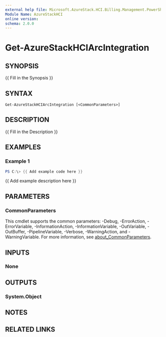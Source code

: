 ```yaml
---
external help file: Microsoft.AzureStack.HCI.Billing.Management.PowerShell.dll-Help.xml
Module Name: AzureStackHCI
online version:
schema: 2.0.0
---
```


# Get-AzureStackHCIArcIntegration

## SYNOPSIS
{{ Fill in the Synopsis }}

## SYNTAX

```
Get-AzureStackHCIArcIntegration [<CommonParameters>]
```

## DESCRIPTION
{{ Fill in the Description }}

## EXAMPLES

### Example 1
```powershell
PS C:\> {{ Add example code here }}
```

{{ Add example description here }}

## PARAMETERS

### CommonParameters
This cmdlet supports the common parameters: -Debug, -ErrorAction, -ErrorVariable, -InformationAction, -InformationVariable, -OutVariable, -OutBuffer, -PipelineVariable, -Verbose, -WarningAction, and -WarningVariable. For more information, see [about_CommonParameters](http://go.microsoft.com/fwlink/?LinkID=113216).

## INPUTS

### None

## OUTPUTS

### System.Object
## NOTES

## RELATED LINKS
